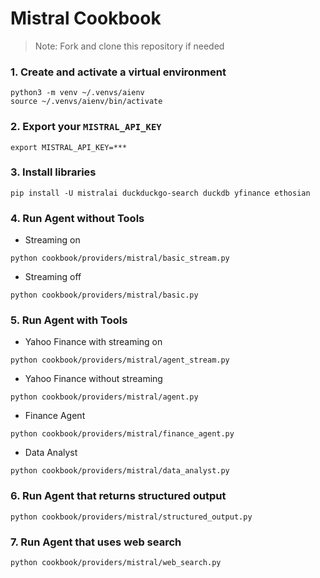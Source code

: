 # Mistral Cookbook

> Note: Fork and clone this repository if needed

### 1. Create and activate a virtual environment

```shell
python3 -m venv ~/.venvs/aienv
source ~/.venvs/aienv/bin/activate
```

### 2. Export your `MISTRAL_API_KEY`

```shell
export MISTRAL_API_KEY=***
```

### 3. Install libraries

```shell
pip install -U mistralai duckduckgo-search duckdb yfinance ethosian
```

### 4. Run Agent without Tools

- Streaming on

```shell
python cookbook/providers/mistral/basic_stream.py
```

- Streaming off

```shell
python cookbook/providers/mistral/basic.py
```

### 5. Run Agent with Tools

- Yahoo Finance with streaming on

```shell
python cookbook/providers/mistral/agent_stream.py
```

- Yahoo Finance without streaming

```shell
python cookbook/providers/mistral/agent.py
```

- Finance Agent

```shell
python cookbook/providers/mistral/finance_agent.py
```

- Data Analyst

```shell
python cookbook/providers/mistral/data_analyst.py
```

### 6. Run Agent that returns structured output

```shell
python cookbook/providers/mistral/structured_output.py
```

### 7. Run Agent that uses web search

```shell
python cookbook/providers/mistral/web_search.py
```
